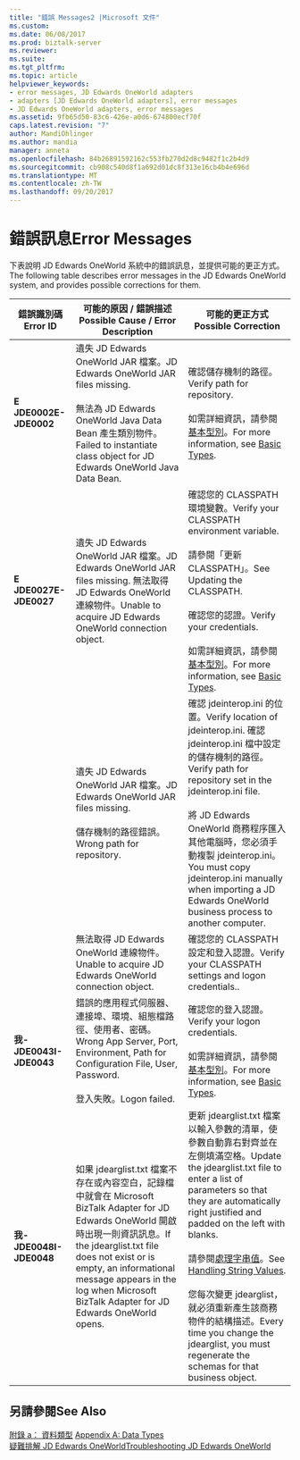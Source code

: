 ```yaml
---
title: "錯誤 Messages2 |Microsoft 文件"
ms.custom: 
ms.date: 06/08/2017
ms.prod: biztalk-server
ms.reviewer: 
ms.suite: 
ms.tgt_pltfrm: 
ms.topic: article
helpviewer_keywords:
- error messages, JD Edwards OneWorld adapters
- adapters [JD Edwards OneWorld adapters], error messages
- JD Edwards OneWorld adapters, error messages
ms.assetid: 9fb65d50-83c6-426e-a0d6-674800ecf70f
caps.latest.revision: "7"
author: MandiOhlinger
ms.author: mandia
manager: anneta
ms.openlocfilehash: 84b26891592162c553fb270d2d8c9482f1c2b4d9
ms.sourcegitcommit: cb908c540d8f1a692d01dc8f313e16cb4b4e696d
ms.translationtype: MT
ms.contentlocale: zh-TW
ms.lasthandoff: 09/20/2017
---
```

# <a name="error-messages"></a><span data-ttu-id="f6f6b-102">錯誤訊息</span><span class="sxs-lookup"><span data-stu-id="f6f6b-102">Error Messages</span></span>
<span data-ttu-id="f6f6b-103">下表說明 JD Edwards OneWorld 系統中的錯誤訊息，並提供可能的更正方式。</span><span class="sxs-lookup"><span data-stu-id="f6f6b-103">The following table describes error messages in the JD Edwards OneWorld system, and provides possible corrections for them.</span></span>  
  
|<span data-ttu-id="f6f6b-104">錯誤識別碼</span><span class="sxs-lookup"><span data-stu-id="f6f6b-104">Error ID</span></span>|<span data-ttu-id="f6f6b-105">可能的原因 / 錯誤描述</span><span class="sxs-lookup"><span data-stu-id="f6f6b-105">Possible Cause / Error Description</span></span>|<span data-ttu-id="f6f6b-106">可能的更正方式</span><span class="sxs-lookup"><span data-stu-id="f6f6b-106">Possible Correction</span></span>|  
|--------------|-----------------------------------------|-------------------------|  
|<span data-ttu-id="f6f6b-107">**E JDE0002**</span><span class="sxs-lookup"><span data-stu-id="f6f6b-107">**E-JDE0002**</span></span>|<span data-ttu-id="f6f6b-108">遺失 JD Edwards OneWorld JAR 檔案。</span><span class="sxs-lookup"><span data-stu-id="f6f6b-108">JD Edwards OneWorld JAR files missing.</span></span><br /><br /> <span data-ttu-id="f6f6b-109">無法為 JD Edwards OneWorld Java Data Bean 產生類別物件。</span><span class="sxs-lookup"><span data-stu-id="f6f6b-109">Failed to instantiate class object for JD Edwards OneWorld Java Data Bean.</span></span>|<span data-ttu-id="f6f6b-110">確認儲存機制的路徑。</span><span class="sxs-lookup"><span data-stu-id="f6f6b-110">Verify path for repository.</span></span><br /><br /> <span data-ttu-id="f6f6b-111">如需詳細資訊，請參閱[基本型別](../core/basic-types1.md)。</span><span class="sxs-lookup"><span data-stu-id="f6f6b-111">For more information, see [Basic Types](../core/basic-types1.md).</span></span>|  
|<span data-ttu-id="f6f6b-112">**E JDE0027**</span><span class="sxs-lookup"><span data-stu-id="f6f6b-112">**E-JDE0027**</span></span>|<span data-ttu-id="f6f6b-113">遺失 JD Edwards OneWorld JAR 檔案。</span><span class="sxs-lookup"><span data-stu-id="f6f6b-113">JD Edwards OneWorld JAR files missing.</span></span> <span data-ttu-id="f6f6b-114">無法取得 JD Edwards OneWorld 連線物件。</span><span class="sxs-lookup"><span data-stu-id="f6f6b-114">Unable to acquire JD Edwards OneWorld connection object.</span></span>|<span data-ttu-id="f6f6b-115">確認您的 CLASSPATH 環境變數。</span><span class="sxs-lookup"><span data-stu-id="f6f6b-115">Verify your CLASSPATH environment variable.</span></span><br /><br /> <span data-ttu-id="f6f6b-116">請參閱「更新 CLASSPATH」。</span><span class="sxs-lookup"><span data-stu-id="f6f6b-116">See Updating the CLASSPATH.</span></span><br /><br /> <span data-ttu-id="f6f6b-117">確認您的認證。</span><span class="sxs-lookup"><span data-stu-id="f6f6b-117">Verify your credentials.</span></span><br /><br /> <span data-ttu-id="f6f6b-118">如需詳細資訊，請參閱[基本型別](../core/basic-types1.md)。</span><span class="sxs-lookup"><span data-stu-id="f6f6b-118">For more information, see [Basic Types](../core/basic-types1.md).</span></span>|  
||<span data-ttu-id="f6f6b-119">遺失 JD Edwards OneWorld JAR 檔案。</span><span class="sxs-lookup"><span data-stu-id="f6f6b-119">JD Edwards OneWorld JAR files missing.</span></span><br /><br /> <span data-ttu-id="f6f6b-120">儲存機制的路徑錯誤。</span><span class="sxs-lookup"><span data-stu-id="f6f6b-120">Wrong path for repository.</span></span>|<span data-ttu-id="f6f6b-121">確認 jdeinterop.ini 的位置。</span><span class="sxs-lookup"><span data-stu-id="f6f6b-121">Verify location of jdeinterop.ini.</span></span> <span data-ttu-id="f6f6b-122">確認 jdeinterop.ini 檔中設定的儲存機制的路徑。</span><span class="sxs-lookup"><span data-stu-id="f6f6b-122">Verify path for repository set in the jdeinterop.ini file.</span></span><br /><br /> <span data-ttu-id="f6f6b-123">將 JD Edwards OneWorld 商務程序匯入其他電腦時，您必須手動複製 jdeinterop.ini。</span><span class="sxs-lookup"><span data-stu-id="f6f6b-123">You must copy jdeinterop.ini manually when importing a JD Edwards OneWorld  business process to another computer.</span></span>|  
||<span data-ttu-id="f6f6b-124">無法取得 JD Edwards OneWorld 連線物件。</span><span class="sxs-lookup"><span data-stu-id="f6f6b-124">Unable to acquire JD Edwards OneWorld connection object.</span></span>|<span data-ttu-id="f6f6b-125">確認您的 CLASSPATH 設定和登入認證。</span><span class="sxs-lookup"><span data-stu-id="f6f6b-125">Verify your CLASSPATH settings and logon credentials..</span></span>|  
|<span data-ttu-id="f6f6b-126">**我-JDE0043**</span><span class="sxs-lookup"><span data-stu-id="f6f6b-126">**I-JDE0043**</span></span>|<span data-ttu-id="f6f6b-127">錯誤的應用程式伺服器、連接埠、環境、組態檔路徑、使用者、密碼。</span><span class="sxs-lookup"><span data-stu-id="f6f6b-127">Wrong App Server, Port, Environment, Path for Configuration File, User, Password.</span></span><br /><br /> <span data-ttu-id="f6f6b-128">登入失敗。</span><span class="sxs-lookup"><span data-stu-id="f6f6b-128">Logon failed.</span></span>|<span data-ttu-id="f6f6b-129">確認您的登入認證。</span><span class="sxs-lookup"><span data-stu-id="f6f6b-129">Verify your logon credentials.</span></span><br /><br /> <span data-ttu-id="f6f6b-130">如需詳細資訊，請參閱[基本型別](../core/basic-types1.md)。</span><span class="sxs-lookup"><span data-stu-id="f6f6b-130">For more information, see [Basic Types](../core/basic-types1.md).</span></span>|  
|<span data-ttu-id="f6f6b-131">**我-JDE0048**</span><span class="sxs-lookup"><span data-stu-id="f6f6b-131">**I-JDE0048**</span></span>|<span data-ttu-id="f6f6b-132">如果 jdearglist.txt 檔案不存在或內容空白，記錄檔中就會在 Microsoft BizTalk Adapter for JD Edwards OneWorld 開啟時出現一則資訊訊息。</span><span class="sxs-lookup"><span data-stu-id="f6f6b-132">If the jdearglist.txt file does not exist or is empty, an informational message appears in the log when Microsoft BizTalk Adapter for JD Edwards OneWorld opens.</span></span>|<span data-ttu-id="f6f6b-133">更新 jdearglist.txt 檔案以輸入參數的清單，使參數自動靠右對齊並在左側填滿空格。</span><span class="sxs-lookup"><span data-stu-id="f6f6b-133">Update the jdearglist.txt file to enter a list of parameters so that they are automatically right justified and padded on the left with blanks.</span></span><br /><br /> <span data-ttu-id="f6f6b-134">請參閱[處理字串值](../core/handling-string-values1.md)。</span><span class="sxs-lookup"><span data-stu-id="f6f6b-134">See [Handling String Values](../core/handling-string-values1.md).</span></span><br /><br /> <span data-ttu-id="f6f6b-135">您每次變更 jdearglist，就必須重新產生該商務物件的結構描述。</span><span class="sxs-lookup"><span data-stu-id="f6f6b-135">Every time you change the jdearglist, you must regenerate the schemas for that business object.</span></span>|  
  
## <a name="see-also"></a><span data-ttu-id="f6f6b-136">另請參閱</span><span class="sxs-lookup"><span data-stu-id="f6f6b-136">See Also</span></span>  
 <span data-ttu-id="f6f6b-137">[附錄 a： 資料類型](../core/appendix-a-data-types.md) </span><span class="sxs-lookup"><span data-stu-id="f6f6b-137">[Appendix A: Data Types](../core/appendix-a-data-types.md) </span></span>  
 [<span data-ttu-id="f6f6b-138">疑難排解 JD Edwards OneWorld</span><span class="sxs-lookup"><span data-stu-id="f6f6b-138">Troubleshooting JD Edwards OneWorld</span></span>](../core/troubleshooting-jd-edwards-oneworld.md)